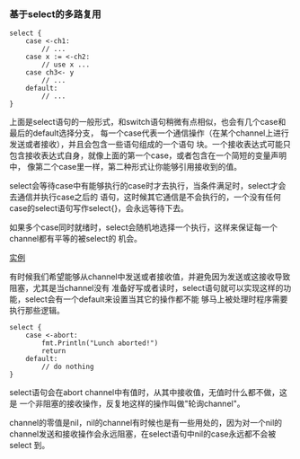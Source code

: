 

### 基于select的多路复用

```
select {
    case <-ch1:
        // ...
    case x := <-ch2:
        // use x ...
    case ch3<- y
        // ...
    default:
        // ...
}
```
上面是select语句的一般形式，和switch语句稍微有点相似，也会有几个case和最后的default选择分支，
每一个case代表一个通信操作（在某个channel上进行发送或者接收），并且会包含一些语句组成的一个语句
块。一个接收表达式可能只包含接收表达式自身，就像上面的第一个case，或者包含在一个简短的变量声明中，
像第二个case里一样，第二种形式让你能够引用接收到的值。

select会等待case中有能够执行的case时才去执行，当条件满足时，select才会去通信并执行case之后的
语句，这时候其它通信是不会执行的，一个没有任何case的select语句写作select{}，会永远等待下去。

如果多个case同时就绪时，select会随机地选择一个执行，这样来保证每一个channel都有平等的被select的
机会。

[实例](gc.go)

有时候我们希望能够从channel中发送或者接收值，并避免因为发送或这接收导致阻塞，尤其是当channel没有
准备好写或者读时，select语句就可以实现这样的功能，select会有一个default来设置当其它的操作都不能
够马上被处理时程序需要执行那些逻辑。
```
select {
    case <-abort:
        fmt.Println("Lunch aborted!")
        return
    default:
        // do nothing
}

```

select语句会在abort channel中有值时，从其中接收值，无值时什么都不做，这是
一个非阻塞的接收操作，反复地这样的操作叫做"轮询channel"。

channel的零值是nil，nil的channel有时候也是有一些用处的，因为对一个nil的
channel发送和接收操作会永远阻塞，在select语句中nil的case永远都不会被select
到。















